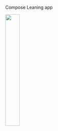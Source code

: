 Compose Leaning app

<img src="https://github.com/kdbswo/Calender/assets/75184363/def43f9f-0dca-4c25-bb17-ef489fd5efd2" width=30% height=30% />
